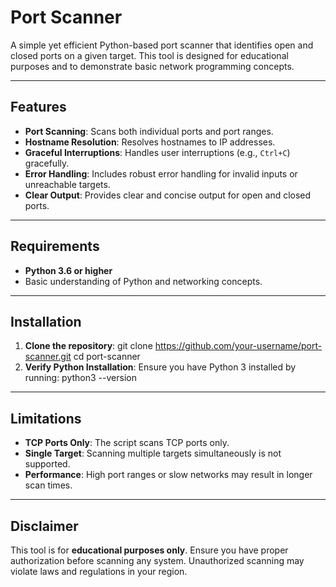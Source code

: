 # Port Scanner

A simple yet efficient Python-based port scanner that identifies open and closed ports on a given target. This tool is designed for educational purposes and to demonstrate basic network programming concepts.


---

## Features
- **Port Scanning**: Scans both individual ports and port ranges.
- **Hostname Resolution**: Resolves hostnames to IP addresses.
- **Graceful Interruptions**: Handles user interruptions (e.g., `Ctrl+C`) gracefully.
- **Error Handling**: Includes robust error handling for invalid inputs or unreachable targets.
- **Clear Output**: Provides clear and concise output for open and closed ports.

---

## Requirements
- **Python 3.6 or higher**
- Basic understanding of Python and networking concepts.

---

## Installation

1. **Clone the repository**:
git clone https://github.com/your-username/port-scanner.git
cd port-scanner
2. **Verify Python Installation**:
Ensure you have Python 3 installed by running:
python3 --version

---

## Limitations
- **TCP Ports Only**: The script scans TCP ports only.
- **Single Target**: Scanning multiple targets simultaneously is not supported.
- **Performance**: High port ranges or slow networks may result in longer scan times.

---

## Disclaimer

This tool is for **educational purposes only**. Ensure you have proper authorization before scanning any system. Unauthorized scanning may violate laws and regulations in your region.

